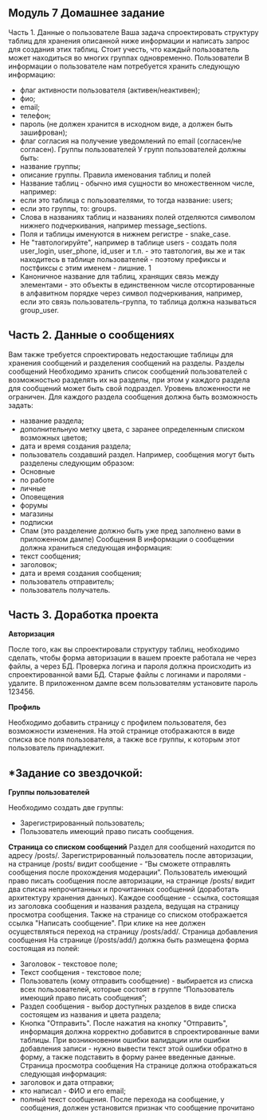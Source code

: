 ## Модуль 7 Домашнее задание

Часть 1. Данные о пользователе
Ваша задача спроектировать структуру таблиц для хранения описанной ниже
информации и написать запрос для создания этих таблиц. Стоит учесть, что каждый
пользователь может находиться во многих группах одновременно.
Пользователи
В информации о пользователе нам потребуется хранить следующую
информацию:
- флаг активности пользователя (активен/неактивен);
- фио;
- email;
- телефон;
- пароль (не должен хранится в исходном виде, а должен быть зашифрован);
- флаг согласия на получение уведомлений по email (согласен/не согласен).
Группы пользователей
У групп пользователей должны быть:
- название группы;
- описание группы.
Правила именования таблиц и полей
- Название таблиц - обычно имя сущности во множественном числе, например:
- если это таблица с пользователями, то тогда название: users;
- если это группы, то: groups.
- Слова в названиях таблиц и названиях полей отделяются символом нижнего
подчеркивания, например message_sections.
- Поля и таблицы именуются в нижнем регистре - snake_case.
- Не "тавтологируйте", например в таблице users - создать поля user_login,
user_phone, id_user и т.п. - это тавтология, вы же и так находитесь в таблице
пользователей - поэтому префиксы и постфиксы с этим именем - лишние.
1
- Каноничное название для таблиц, хранящих связь между элементами - это
объекты в единственном числе отсортированные в алфавитном порядке через
символ подчеркивания, например, если это связь пользователь-группа, то
таблица должна называться group_user.

## Часть 2. Данные о сообщениях
Вам также требуется спроектировать недостающие таблицы для хранения
сообщений и разделения сообщений на разделы.
Разделы сообщений
Необходимо хранить список сообщений пользователей с возможностью
разделять их на разделы, при этом у каждого раздела для сообщений может быть
свой подраздел. Уровень вложенности не ограничен. Для каждого раздела сообщения
должна быть возможность задать:
- название раздела;
- дополнительную метку цвета, с заранее определенным списком возможных
цветов;
- дата и время создания раздела;
- пользователь создавший раздел.
Например, сообщения могут быть разделены следующим образом:
- Основные
- по работе
- личные
- Оповещения
- форумы
- магазины
- подписки
- Спам
(это разделение должно быть уже пред заполнено вами в приложенном дампе)
Сообщения
В информации о сообщении должна храниться следующая информация:
- текст сообщения;
- заголовок;
- дата и время создания сообщения;
- пользователь отправитель;
- пользователь получатель.

## Часть 3. Доработка проекта
**Авторизация**

После того, как вы спроектировали структуру таблиц, необходимо сделать,
чтобы форма авторизации в вашем проекте работала не через файлы, а через БД.
Проверка логина и пароля должна происходить из спроектированной вами БД. Старые
файлы с логинами и паролями - удалите. В приложенном дампе всем пользователям
установите пароль 123456.

**Профиль**

Необходимо добавить страницу с профилем пользователя, без возможности
изменения. На этой странице отображаются в виде списка все поля пользователя, а
также все группы, к которым этот пользователь принадлежит.

## *Задание со звездочкой:

**Группы пользователей**

Необходимо создать две группы:
- Зарегистрированный пользователь;
- Пользователь имеющий право писать сообщения.

**Страница со списком сообщений**
Раздел для сообщений находится по адресу /posts/.
Зарегистрированный пользователь после авторизации, на странице /posts/
видит сообщение - “Вы сможете отправлять сообщения после прохождения
модерации”.
Пользователь имеющий право писать сообщения после авторизации, на
странице /posts/ видит два списка непрочитанных и прочитанных сообщений
(доработать архитектуру хранения данных). Каждое сообщение - ссылка, состоящая из
заголовка сообщения и названия раздела, ведущая на страницу просмотра
сообщения.
Также на странице со списком отображается ссылка "Написать сообщение".
При клике на нее должен осуществляться переход на страницу /posts/add/.
Страница добавления сообщения
На странице (/posts/add/) должна быть размещена форма состоящая из полей:
- Заголовок - текстовое поле;
- Текст сообщения - текстовое поле;
- Пользователь (кому отправить сообщение) - выбирается из списка всех
пользователей, которые состоят в группе “Пользователь имеющий право
писать сообщения”;
- Раздел сообщения - выбор доступных разделов в виде списка состоящем из
названия и цвета раздела;
- Кнопка "Отправить".
После нажатия на кнопку "Отправить", информация должна корректно
добавится в спроектированные вами таблицы. При возникновении ошибки валидации
или ошибки добавления записи - нужно вывести текст этой ошибки обратно в форму, а
также подставить в форму ранее введенные данные.
Страница просмотра сообщения
На странице должна отображаться следующая информация:
- заголовок и дата отправки;
- кто написал - ФИО и его email;
- полный текст сообщения.
После перехода на сообщение, у сообщения, должен установится признак что
сообщение прочитано
